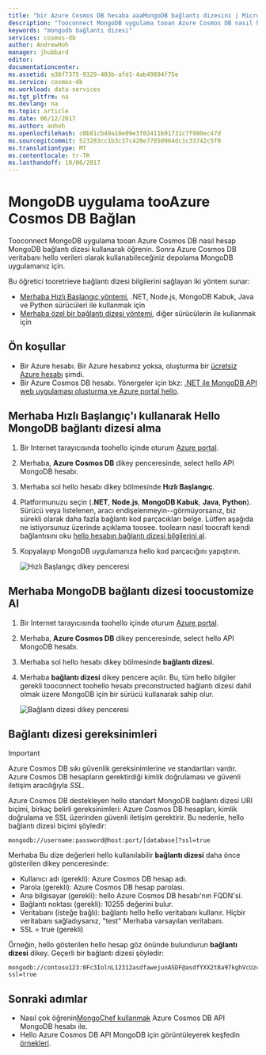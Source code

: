 ```yaml
---
title: "bir Azure Cosmos DB hesaba aaaMongoDB bağlantı dizesini | Microsoft Docs"
description: "Tooconnect MongoDB uygulama tooan Azure Cosmos DB nasıl hesap MongoDB bağlantı dizesi kullanarak öğrenin."
keywords: "mongodb bağlantı dizesi"
services: cosmos-db
author: AndrewHoh
manager: jhubbard
editor: 
documentationcenter: 
ms.assetid: e36f7375-9329-403b-afd1-4ab49894f75e
ms.service: cosmos-db
ms.workload: data-services
ms.tgt_pltfrm: na
ms.devlang: na
ms.topic: article
ms.date: 06/12/2017
ms.author: anhoh
ms.openlocfilehash: c0b81cb49a10e09e3f02411b91731c7f980ec47d
ms.sourcegitcommit: 523283cc1b3c37c428e77850964dc1c33742c5f0
ms.translationtype: MT
ms.contentlocale: tr-TR
ms.lasthandoff: 10/06/2017
---
```

# <a name="connect-a-mongodb-application-tooazure-cosmos-db"></a>MongoDB uygulama tooAzure Cosmos DB Bağlan
Tooconnect MongoDB uygulama tooan Azure Cosmos DB nasıl hesap MongoDB bağlantı dizesi kullanarak öğrenin. Sonra Azure Cosmos DB veritabanı hello verileri olarak kullanabileceğiniz depolama MongoDB uygulamanız için. 

Bu öğretici tooretrieve bağlantı dizesi bilgilerini sağlayan iki yöntem sunar:

- [Merhaba Hızlı Başlangıç yöntemi](#QuickstartConnection), .NET, Node.js, MongoDB Kabuk, Java ve Python sürücüleri ile kullanmak için
- [Merhaba özel bir bağlantı dizesi yöntemi](#GetCustomConnection), diğer sürücülerin ile kullanmak için

## <a name="prerequisites"></a>Ön koşullar

- Bir Azure hesabı. Bir Azure hesabınız yoksa, oluşturma bir [ücretsiz Azure hesabı](https://azure.microsoft.com/free/) şimdi. 
- Bir Azure Cosmos DB hesabı. Yönergeler için bkz: [.NET ile MongoDB API web uygulaması oluşturma ve Azure portal hello](create-mongodb-dotnet.md).

## <a id="QuickstartConnection"></a>Merhaba Hızlı Başlangıç'ı kullanarak Hello MongoDB bağlantı dizesi alma
1. Bir Internet tarayıcısında toohello içinde oturum [Azure portal](https://portal.azure.com).
2. Merhaba, **Azure Cosmos DB** dikey penceresinde, select hello API MongoDB hesabı. 
3. Merhaba sol hello hesabı dikey bölmesinde **Hızlı Başlangıç**. 
4. Platformunuzu seçin (**.NET**, **Node.js**, **MongoDB Kabuk**, **Java**, **Python**). Sürücü veya listelenen, aracı endişelenmeyin--görmüyorsanız, biz sürekli olarak daha fazla bağlantı kod parçacıkları belge. Lütfen aşağıda ne istiyorsunuz üzerinde açıklama toosee. toolearn nasıl toocraft kendi bağlantısını oku [hello hesabın bağlantı dizesi bilgilerini al](#GetCustomConnection).
5. Kopyalayıp MongoDB uygulamanıza hello kod parçacığını yapıştırın.

    ![Hızlı Başlangıç dikey penceresi](./media/connect-mongodb-account/QuickStartBlade.png)

## <a id="GetCustomConnection"></a>Merhaba MongoDB bağlantı dizesi toocustomize Al
1. Bir Internet tarayıcısında toohello içinde oturum [Azure portal](https://portal.azure.com).
2. Merhaba, **Azure Cosmos DB** dikey penceresinde, select hello API MongoDB hesabı. 
3. Merhaba sol hello hesabı dikey bölmesinde **bağlantı dizesi**. 
4. Merhaba **bağlantı dizesi** dikey pencere açılır. Bu, tüm hello bilgiler gerekli tooconnect toohello hesabı preconstructed bağlantı dizesi dahil olmak üzere MongoDB için bir sürücü kullanarak sahip olur.

    ![Bağlantı dizesi dikey penceresi](./media/connect-mongodb-account/ConnectionStringBlade.png)

## <a name="connection-string-requirements"></a>Bağlantı dizesi gereksinimleri
> [!Important]
> Azure Cosmos DB sıkı güvenlik gereksinimlerine ve standartları vardır. Azure Cosmos DB hesapların gerektirdiği kimlik doğrulaması ve güvenli iletişim aracılığıyla *SSL*. 
>
>

Azure Cosmos DB destekleyen hello standart MongoDB bağlantı dizesi URI biçimi, birkaç belirli gereksinimleri: Azure Cosmos DB hesapları, kimlik doğrulama ve SSL üzerinden güvenli iletişim gerektirir. Bu nedenle, hello bağlantı dizesi biçimi şöyledir:

    mongodb://username:password@host:port/[database]?ssl=true

Merhaba Bu dize değerleri hello kullanılabilir **bağlantı dizesi** daha önce gösterilen dikey penceresinde:

* Kullanıcı adı (gerekli): Azure Cosmos DB hesap adı.
* Parola (gerekli): Azure Cosmos DB hesap parolası.
* Ana bilgisayar (gerekli): hello Azure Cosmos DB hesabı'nın FQDN'si.
* Bağlantı noktası (gerekli): 10255 değerini bulur.
* Veritabanı (isteğe bağlı): bağlantı hello hello veritabanı kullanır. Hiçbir veritabanı sağladıysanız, "test" Merhaba varsayılan veritabanı.
* SSL = true (gerekli)

Örneğin, hello gösterilen hello hesap göz önünde bulundurun **bağlantı dizesi** dikey. Geçerli bir bağlantı dizesi şöyledir:

    mongodb://contoso123:0Fc3IolnL12312asdfawejunASDF@asdfYXX2t8a97kghVcUzcDv98hawelufhawefafnoQRGwNj2nMPL1Y9qsIr9Srdw==@anhohmongo.documents.azure.com:10255/mydatabase?ssl=true

## <a name="next-steps"></a>Sonraki adımlar
* Nasıl çok öğrenin[MongoChef kullanmak](mongodb-mongochef.md) Azure Cosmos DB API MongoDB hesabı ile.
* Hello Azure Cosmos DB API MongoDB için görüntüleyerek keşfedin [örnekleri](mongodb-samples.md).
